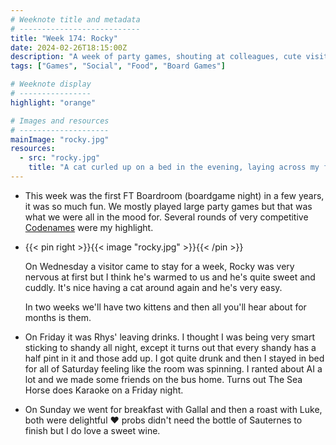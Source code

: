 ```yaml
---
# Weeknote title and metadata
# ---------------------------
title: "Week 174: Rocky"
date: 2024-02-26T18:15:00Z
description: "A week of party games, shouting at colleagues, cute visitors, future kittens, leaving drinks, many shandies, karaoke, and a couple of nice meals with friends."
tags: ["Games", "Social", "Food", "Board Games"]

# Weeknote display
# ----------------
highlight: "orange"

# Images and resources
# --------------------
mainImage: "rocky.jpg"
resources:
  - src: "rocky.jpg"
    title: "A cat curled up on a bed in the evening, laying across my feet"
---
```


  * This week was the first FT Boardroom (boardgame night) in a few years, it was so much fun. We mostly played large party games but that was what we were all in the mood for. Several rounds of very competitive [Codenames](https://boardgamegeek.com/boardgame/178900/codenames) were my highlight.

  * {{< pin right >}}{{< image "rocky.jpg" >}}{{< /pin >}}

    On Wednesday a visitor came to stay for a week, Rocky was very nervous at first but I think he's warmed to us and he's quite sweet and cuddly. It's nice having a cat around again and he's very easy.

    In two weeks we'll have two kittens and then all you'll hear about for months is them.

  * On Friday it was Rhys' leaving drinks. I thought I was being very smart sticking to shandy all night, except it turns out that every shandy has a half pint in it and those add up. I got quite drunk and then I stayed in bed for all of Saturday feeling like the room was spinning. I ranted about AI a lot and we made some friends on the bus home. Turns out The Sea Horse does Karaoke on a Friday night.

  * On Sunday we went for breakfast with Gallal and then a roast with Luke, both were delightful :heart: probs didn't need the bottle of Sauternes to finish but I do love a sweet wine.
